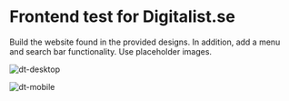 # Frontend test for Digitalist.se

Build the website found in the provided designs. In addition, add a menu and search bar functionality. Use placeholder images.

![dt-desktop](https://user-images.githubusercontent.com/46595070/189770291-32d45175-fdf7-4f43-9d13-665b919b104a.png)

![dt-mobile](https://user-images.githubusercontent.com/46595070/189770302-1aa19cbc-5612-4af9-a6ec-9db8a87a13ad.png)

